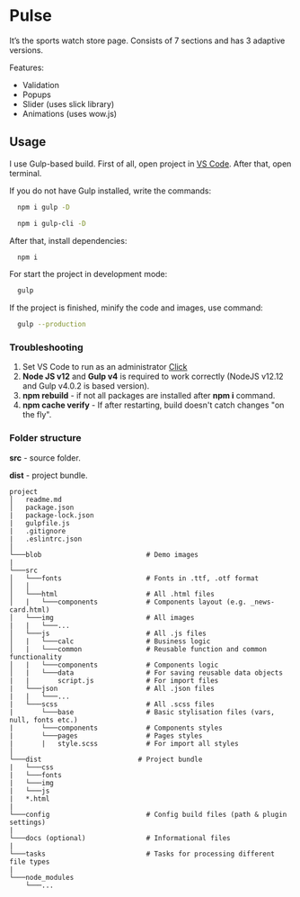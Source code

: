 # Pulse

It’s the sports watch store page. 
Consists of 7 sections and has 3 adaptive versions.

Features:
* Validation
* Popups
* Slider (uses slick library)
* Animations (uses wow.js)

## Usage

I use Gulp-based build. First of all, open project in [VS Code](https://code.visualstudio.com). After that, open terminal.

If you do not have Gulp installed, write the commands:

```bash
  npm i gulp -D

  npm i gulp-cli -D
```

After that, install dependencies:

```bash
  npm i
```

For start the project in development mode:

```bash
  gulp
```

If the project is finished, minify the code and images, use command:

```bash
  gulp --production
```

### Troubleshooting

1. Set VS Code to run as an administrator [Click](https://qastack.ru/programming/37700536/visual-studio-code-terminal-how-to-run-a-command-with-administrator-rights)
2. **Node JS v12** and **Gulp v4** is required to work correctly (NodeJS v12.12 and Gulp v4.0.2 is based version).
3. **npm rebuild** - if not all packages are installed after **npm i** command.
4. **npm cache verify** - If after restarting, build doesn't catch changes "on the fly".

### Folder structure

**src** - source folder.

**dist** - project bundle.

```
project
│   readme.md
│   package.json 
|   package-lock.json
|   gulpfile.js
|   .gitignore
|   .eslintrc.json
│
└───blob                          # Demo images
|
└───src
│   └───fonts                     # Fonts in .ttf, .otf format
│   │
│   └───html                      # All .html files
│   |   └───components            # Components layout (e.g. _news-card.html)
│   └───img                       # All images
|   |   └───...    
│   └───js                        # All .js files
│   |   └───calc                  # Business logic
│   |   └───common                # Reusable function and common functionality
│   |   └───components            # Components logic
│   |   └───data                  # For saving reusable data objects
|   |       script.js             # For import files
|   └───json                      # All .json files
|   |   └───...
|   └───scss                      # All .scss files
|       └───base                  # Basic stylisation files (vars, null, fonts etc.)
|       └───components            # Components styles
|       └───pages                 # Pages styles
|       |   style.scss            # For import all styles
│   
└───dist                        # Project bundle
|   └───css
|   └───fonts
|   └───img
|   └───js
|   *.html
|
└───config                        # Config build files (path & plugin settings)
|
└───docs (optional)               # Informational files
|
└───tasks                         # Tasks for processing different file types
|
└───node_modules
    └───...
```
